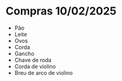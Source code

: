 # Compras 10/02/2025

 - Pão
 - Leite
 - Ovos
 - Corda
 - Gancho
 - Chave de roda
 - Corda de violino
 - Breu de arco de violino